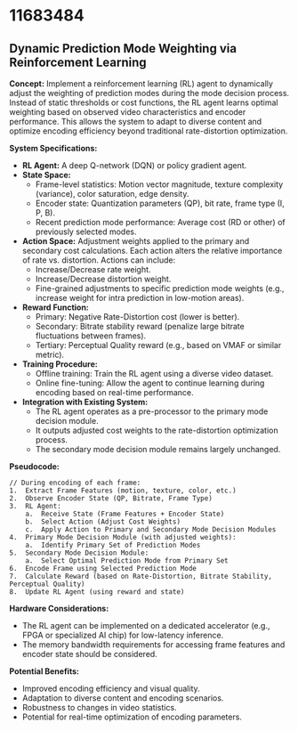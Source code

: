 # 11683484

## Dynamic Prediction Mode Weighting via Reinforcement Learning

**Concept:** Implement a reinforcement learning (RL) agent to dynamically adjust the weighting of prediction modes during the mode decision process. Instead of static thresholds or cost functions, the RL agent learns optimal weighting based on observed video characteristics and encoder performance. This allows the system to adapt to diverse content and optimize encoding efficiency beyond traditional rate-distortion optimization.

**System Specifications:**

*   **RL Agent:** A deep Q-network (DQN) or policy gradient agent.
*   **State Space:**
    *   Frame-level statistics: Motion vector magnitude, texture complexity (variance), color saturation, edge density.
    *   Encoder state: Quantization parameters (QP), bit rate, frame type (I, P, B).
    *   Recent prediction mode performance: Average cost (RD or other) of previously selected modes.
*   **Action Space:** Adjustment weights applied to the primary and secondary cost calculations. Each action alters the relative importance of rate vs. distortion. Actions can include:
    *   Increase/Decrease rate weight.
    *   Increase/Decrease distortion weight.
    *   Fine-grained adjustments to specific prediction mode weights (e.g., increase weight for intra prediction in low-motion areas).
*   **Reward Function:**
    *   Primary: Negative Rate-Distortion cost (lower is better).
    *   Secondary: Bitrate stability reward (penalize large bitrate fluctuations between frames).
    *   Tertiary: Perceptual Quality reward (e.g., based on VMAF or similar metric).
*   **Training Procedure:**
    *   Offline training: Train the RL agent using a diverse video dataset.
    *   Online fine-tuning: Allow the agent to continue learning during encoding based on real-time performance.
*   **Integration with Existing System:**
    *   The RL agent operates as a pre-processor to the primary mode decision module.
    *   It outputs adjusted cost weights to the rate-distortion optimization process.
    *   The secondary mode decision module remains largely unchanged.

**Pseudocode:**

```
// During encoding of each frame:
1.  Extract Frame Features (motion, texture, color, etc.)
2.  Observe Encoder State (QP, Bitrate, Frame Type)
3.  RL Agent:
    a.  Receive State (Frame Features + Encoder State)
    b.  Select Action (Adjust Cost Weights)
    c.  Apply Action to Primary and Secondary Mode Decision Modules
4.  Primary Mode Decision Module (with adjusted weights):
    a.  Identify Primary Set of Prediction Modes
5.  Secondary Mode Decision Module:
    a.  Select Optimal Prediction Mode from Primary Set
6.  Encode Frame using Selected Prediction Mode
7.  Calculate Reward (based on Rate-Distortion, Bitrate Stability, Perceptual Quality)
8.  Update RL Agent (using reward and state)
```

**Hardware Considerations:**

*   The RL agent can be implemented on a dedicated accelerator (e.g., FPGA or specialized AI chip) for low-latency inference.
*   The memory bandwidth requirements for accessing frame features and encoder state should be considered.

**Potential Benefits:**

*   Improved encoding efficiency and visual quality.
*   Adaptation to diverse content and encoding scenarios.
*   Robustness to changes in video statistics.
*   Potential for real-time optimization of encoding parameters.